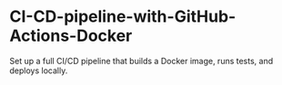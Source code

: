 # CI-CD-pipeline-with-GitHub-Actions-Docker
Set up a full CI/CD pipeline that builds a Docker image, runs tests, and deploys locally.
